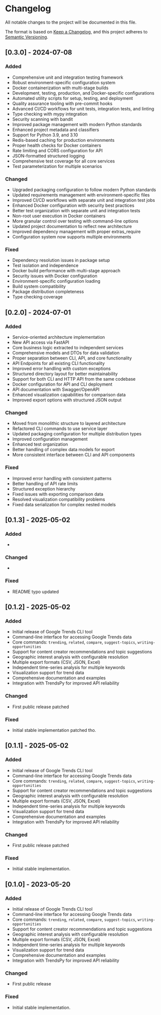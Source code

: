 # Changelog

All notable changes to the project will be documented in this file.

The format is based on [Keep a Changelog](https://keepachangelog.com/en/1.0.0/),
and this project adheres to [Semantic Versioning](https://semver.org/spec/v2.0.0.html).



## [0.3.0] - 2024-07-08

### Added
- Comprehensive unit and integration testing framework
- Robust environment-specific configuration system
- Docker containerization with multi-stage builds
- Development, testing, production, and Docker-specific configurations
- Automated utility scripts for setup, testing, and deployment
- Quality assurance tooling with pre-commit hooks
- Advanced CI/CD workflows for unit tests, integration tests, and linting
- Type checking with mypy integration
- Security scanning with bandit
- Improved package management with modern Python standards
- Enhanced project metadata and classifiers
- Support for Python 3.9, and 3.10
- Redis-based caching for production environments
- Proper health checks for Docker containers
- Rate limiting and CORS configuration for API
- JSON-formatted structured logging
- Comprehensive test coverage for all core services
- Test parameterization for multiple scenarios

### Changed
- Upgraded packaging configuration to follow modern Python standards
- Updated requirements management with environment-specific files
- Improved CI/CD workflows with separate unit and integration test jobs
- Enhanced Docker configuration with security best practices
- Better test organization with separate unit and integration tests
- Non-root user execution in Docker containers
- More granular control over testing with command-line options
- Updated project documentation to reflect new architecture
- Improved dependency management with proper extras_require
- Configuration system now supports multiple environments

### Fixed
- Dependency resolution issues in package setup
- Test isolation and independence
- Docker build performance with multi-stage approach
- Security issues with Docker configuration
- Environment-specific configuration loading
- Build system compatibility
- Package distribution completeness
- Type checking coverage

## [0.2.0] - 2024-07-01

### Added
- Service-oriented architecture implementation
- New API access via FastAPI
- Core business logic extracted to independent services
- Comprehensive models and DTOs for data validation
- Proper separation between CLI, API, and core functionality
- API Endpoints for all existing CLI functionality
- Improved error handling with custom exceptions
- Structured directory layout for better maintainability
- Support for both CLI and HTTP API from the same codebase
- Docker configuration for API and CLI deployment
- API documentation with Swagger/OpenAPI
- Enhanced visualization capabilities for comparison data
- Improved export options with structured JSON output

### Changed
- Moved from monolithic structure to layered architecture
- Refactored CLI commands to use service layer
- Updated packaging configuration for multiple distribution types
- Improved configuration management
- Enhanced test organization
- Better handling of complex data models for export
- More consistent interface between CLI and API components

### Fixed
- Improved error handling with consistent patterns
- Better handling of API rate limits
- Structured exception hierarchy
- Fixed issues with exporting comparison data
- Resolved visualization compatibility problems
- Fixed data serialization for complex nested models

## [0.1.3] - 2025-05-02

### Added
- 

### Changed
- 

### Fixed
- README typo updated

## [0.1.2] - 2025-05-02

### Added
- Initial release of Google Trends CLI tool
- Command-line interface for accessing Google Trends data
- Core commands: `trending`, `related`, `compare`, `suggest-topics`, `writing-opportunities`
- Support for content creator recommendations and topic suggestions
- Geographic interest analysis with configurable resolution
- Multiple export formats (CSV, JSON, Excel)
- Independent time-series analysis for multiple keywords
- Visualization support for trend data
- Comprehensive documentation and examples
- Integration with TrendsPy for improved API reliability

### Changed
- First public release patched

### Fixed
- Initial stable implementation patched tho.

## [0.1.1] - 2025-05-02

### Added
- Initial release of Google Trends CLI tool
- Command-line interface for accessing Google Trends data
- Core commands: `trending`, `related`, `compare`, `suggest-topics`, `writing-opportunities`
- Support for content creator recommendations and topic suggestions
- Geographic interest analysis with configurable resolution
- Multiple export formats (CSV, JSON, Excel)
- Independent time-series analysis for multiple keywords
- Visualization support for trend data
- Comprehensive documentation and examples
- Integration with TrendsPy for improved API reliability

### Changed
- First public release patched

### Fixed
- Initial stable implementation.


## [0.1.0] - 2023-05-20

### Added
- Initial release of Google Trends CLI tool
- Command-line interface for accessing Google Trends data
- Core commands: `trending`, `related`, `compare`, `suggest-topics`, `writing-opportunities`
- Support for content creator recommendations and topic suggestions
- Geographic interest analysis with configurable resolution
- Multiple export formats (CSV, JSON, Excel)
- Independent time-series analysis for multiple keywords
- Visualization support for trend data
- Comprehensive documentation and examples
- Integration with TrendsPy for improved API reliability

### Changed
- First public release

### Fixed
- Initial stable implementation.
